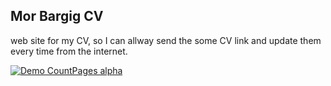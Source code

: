 ## Mor Bargig CV

web site for my CV, so I can allway send the some CV link and update them every time from the internet.

[![Demo CountPages alpha](https://media.giphy.com/media/SYR1KgfTYsJsfhSj0p/giphy.gif)](https://www.youtube.com/watch?v=AYlr8CLW-RA)

